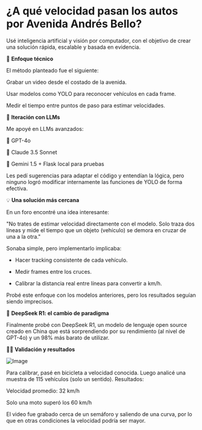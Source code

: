 # ¿A qué velocidad pasan los autos por Avenida Andrés Bello?
Usé inteligencia artificial y visión por computador, con el objetivo de crear una solución rápida, escalable y basada en evidencia.

🎥 **Enfoque técnico**

El método planteado fue el siguiente:

Grabar un video desde el costado de la avenida.

Usar modelos como YOLO para reconocer vehículos en cada frame.

Medir el tiempo entre puntos de paso para estimar velocidades.


🔄 **Iteración con LLMs**

Me apoyé en LLMs avanzados:

🧠 GPT-4o

🧠 Claude 3.5 Sonnet

🧠 Gemini 1.5 + Flask local para pruebas

Les pedí sugerencias para adaptar el código y entendían la lógica, pero ninguno logró modificar internamente las funciones de YOLO de forma efectiva. 

💡 **Una solución más cercana**

En un foro encontré una idea interesante:

"No trates de estimar velocidad directamente con el modelo. Solo traza dos líneas y mide el tiempo que un objeto (vehículo) se demora en cruzar de una a la otra."

Sonaba simple, pero implementarlo implicaba:

  - Hacer tracking consistente de cada vehículo.

  - Medir frames entre los cruces.

  - Calibrar la distancia real entre líneas para convertir a km/h.

Probé este enfoque con los modelos anteriores, pero los resultados seguían siendo imprecisos.

🚀 **DeepSeek R1: el cambio de paradigma**

Finalmente probé con DeepSeek R1, un modelo de lenguaje open source creado en China que está sorprendiendo por su rendimiento (al nivel de GPT-4o) y un 98% más barato de utilizar.

🚴‍♂️ **Validación y resultados**

   ![Image](https://github.com/user-attachments/assets/727ebf5c-1191-447f-8a18-61ffef8ee890)

Para calibrar, pasé en bicicleta a velocidad conocida. Luego analicé una muestra de 115 vehículos (solo un sentido). Resultados:

Velocidad promedio: 32 km/h

Solo una moto superó los 60 km/h

El video fue grabado cerca de un semáforo y saliendo de una curva, por lo que en otras condiciones la velocidad podría ser mayor.

